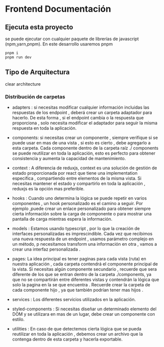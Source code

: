 # Frontend Documentación  

## Ejecuta esta proyecto  

se puede ejecutar con cualquier paquete de librerías de javascript (npm,yarn,pnpm).
En este desarrollo usaremos pnpm  

```
pnpm i
pnpm run dev
```

## Tipo de Arquitectura
 
clear architecture

### Distribución de carpetas  


- adapters :  si necesitas modificar cualquier información incluidas las respuestas de los endpoint , deberá crear un carpeta adaptador para hacerlo. De esta forma , si el endpoint cambia o la respuesta que proporciona , solo necesita modificar el adaptador para seguir la misma respuesta en toda la aplicación.

- components: si necesitas crear un componente , siempre verifique si se puede usar en mas de una vista , si esto es cierto , debe agregarlo a esta carpeta. Cada componente dentro de la carpeta raíz ./ components se puede reutilizar en toda la aplicación, esto es perfecto para obtener consistencia y aumenta la capacidad de mantenimiento.

- context : A diferencia de reduxjs, context es una solución de gestión de estado proporcionada por react que tiene una implementation especifica , compartiendo entre elementos de la misma vista. Si necesitas mantener el estado y compartirlo en toda la aplicación , reduxjs es la opción mas preferible.

- hooks : Cuando  uno determina la lógica se puede repetir en varios componentes , un hook personalizado es el camino a seguir. Por ejemplo ,puede crear un enlace personalizado para obtener siempre cierta información sobre la carga de componente o para mostrar una pantalla de carga mientras espera la información.

- models : Estamos usando typescript , por lo que la creación de interfaces personalizadas es imprescindible. Cada vez que  recibimos una nueva respuesta de un endpoint , usamos  parámetro complejo en un método, p necesitamos  transform una información en otra , vamos a crear una interfaz personalizada .

- pages: La idea principal es tener paginas para cada vista (ruta) en nuestra aplicación , cada carpeta contendrá el componente principal de la vista. Si necesitas algún componente secundario , recuerde que sera diferente de los que se entran dentro de la carpeta ./components, ya que no se compartirán entre diferentes vistas y contendrán la lógica que solo la pagina en la se que encuentra . Recuerde crear la carpeta de cada componente hijo , ya que también podrían tener mas hijos .

- services : Los diferentes servicios utilizados en la aplicación.

- styled-components : Si necesitas diseñar un determinado elemento del DOM y se utilizara en mas de un lugar, debe crear un componente con estilo.

- utilities : En caso de que detectemos cierta lógica que se pueda reutilizar en toda la aplicación , debemos crear un archivo que la contenga dentro de esta carpeta y hacerla exportable. 
